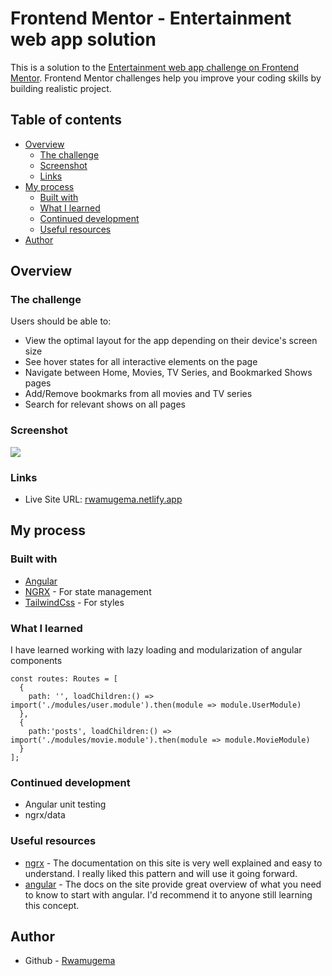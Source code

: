 # Frontend Mentor - Entertainment web app solution

This is a solution to the [Entertainment web app challenge on Frontend Mentor](https://www.frontendmentor.io/challenges/entertainment-web-app-J-UhgAW1X). Frontend Mentor challenges help you improve your coding skills by building realistic project.

## Table of contents

- [Overview](#overview)
  - [The challenge](#the-challenge)
  - [Screenshot](#screenshot)
  - [Links](#links)
- [My process](#my-process)
  - [Built with](#built-with)
  - [What I learned](#what-i-learned)
  - [Continued development](#continued-development)
  - [Useful resources](#useful-resources)
- [Author](#author)
  
## Overview

### The challenge

Users should be able to:

- View the optimal layout for the app depending on their device's screen size
- See hover states for all interactive elements on the page
- Navigate between Home, Movies, TV Series, and Bookmarked Shows pages
- Add/Remove bookmarks from all movies and TV series
- Search for relevant shows on all pages

### Screenshot

![](./screenshot.jpg)

### Links

- Live Site URL: [rwamugema.netlify.app](https://rwamugemajaphet.netlify.app/)

## My process

### Built with
- [Angular](https://angular.io/)
- [NGRX](https://ngrx.io/) - For state management
- [TailwindCss](https://tailwindcss.com/) - For styles

### What I learned

I have learned working with lazy loading and modularization of angular components

```
const routes: Routes = [
  {
    path: '', loadChildren:() => import('./modules/user.module').then(module => module.UserModule)
  },
  {
    path:'posts', loadChildren:() => import('./modules/movie.module').then(module => module.MovieModule)
  }
];
```

### Continued development
- Angular unit testing
- ngrx/data

### Useful resources

- [ngrx](https://ngrx.io/docs) - The documentation on this site is very well explained and easy to understand. I really liked this pattern and will use it going forward.
- [angular](https://angular.io/docs) - The docs on the site provide great overview of what you need to know to start with angular. I'd recommend it to anyone still learning this concept.


## Author

- Github - [Rwamugema](https://github.com/rwamugema)
